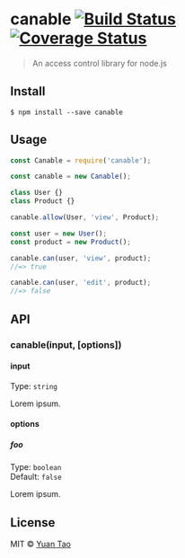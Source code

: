 # canable [![Build Status](https://travis-ci.org/taoyuan/canable.svg?branch=master)](https://travis-ci.org/taoyuan/canable) [![Coverage Status](https://coveralls.io/repos/github/taoyuan/canable/badge.svg?branch=master)](https://coveralls.io/github/taoyuan/canable?branch=master)

> An access control library for node.js


## Install

```
$ npm install --save canable
```


## Usage

```js
const Canable = require('canable');

const canable = new Canable();

class User {}
class Product {}

canable.allow(User, 'view', Product);

const user = new User();
const product = new Product();

canable.can(user, 'view', product);
//=> true

canable.can(user, 'edit', product);
//=> false
```

## API

### canable(input, [options])

#### input

Type: `string`

Lorem ipsum.

#### options

##### foo

Type: `boolean`<br>
Default: `false`

Lorem ipsum.


## License

MIT © [Yuan Tao](https://gihub.com/canable)
